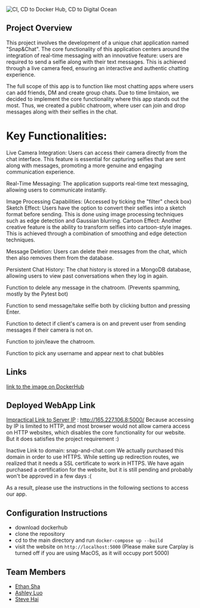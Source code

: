 ![CI, CD to Docker Hub, CD to Digital Ocean](https://github.com/software-students-fall2023/5-final-project-project5dominators/actions/workflows/webappCI-CD.yaml/badge.svg)


## Project Overview

This project involves the development of a unique chat application named "Snap&Chat". The core functionality of this application centers around the integration of real-time messaging with an innovative feature: users are required to send a selfie along with their text messages. This is achieved through a live camera feed, ensuring an interactive and authentic chatting experience. 

The full scope of this app is to function like most chatting apps where users can add friends, DM and create group chats. Due to time limitaion, we decided to implement the core functionality where this app stands out the most. Thus, we created a public chatroom, where user can join and drop messages along with their selfies in the chat. 

# Key Functionalities:

Live Camera Integration: Users can access their camera directly from the chat interface. This feature is essential for capturing selfies that are sent along with messages, promoting a more genuine and engaging communication experience.

Real-Time Messaging: The application supports real-time text messaging, allowing users to communicate instantly.

Image Processing Capabilities: (Accessed by ticking the "filter" check box)
Sketch Effect: Users have the option to convert their selfies into a sketch format before sending. This is done using image processing techniques such as edge detection and Gaussian blurring.
Cartoon Effect: Another creative feature is the ability to transform selfies into cartoon-style images. This is achieved through a combination of smoothing and edge detection techniques.

Message Deletion: Users can delete their messages from the chat, which then also removes them from the database.

Persistent Chat History: The chat history is stored in a MongoDB database, allowing users to view past conversations when they log in again.

Function to delele any message in the chatroom. (Prevents spamming, mostly by the Pytest bot)

Function to send message/take selfie both by clicking button and pressing Enter. 

Function to detect if client's camera is on and prevent user from sending messages if their camera is not on. 

Function to join/leave the chatroom. 

Function to pick any username and appear next to chat bubbles



## Links

[link to the image on DockerHub ](https://hub.docker.com/repository/docker/hyteve/snap-and-chat/general)


## Deployed WebApp Link

[Impractical Link to Server IP]() : http://165.227.106.8:5000/
Because accessing by IP is limited to HTTP, and most browser would not allow camera access on HTTP websites, which disables the core functionality for our website. But it does satisfies the project requirement  :)

Inactive Link to domain: snap-and-chat.com
We actually purchased this domain in order to use HTTPS. While setting up redirection routes, we realized that it needs a SSL certificate to work in HTTPS. We have again purchased a certification for the website, but it is still pending and probably won't be approved in a few days  :(

As a result, please use the instructions in the following sections to access our app. 

## Configuration Instructions
- download dockerhub
- clone the repository
- cd to the main directory and run  `docker-compose up --build`
- visit the website on `http://localhost:5000` (Please make sure Carplay is turned off if you are using MacOS, as it will occupy port 5000)


## Team Members
- [Ethan Sha](https://github.com/EthanSha111)
- [Ashley Luo](https://github.com/luoashley)
- [Steve Hai](https://github.com/Hyteve)
